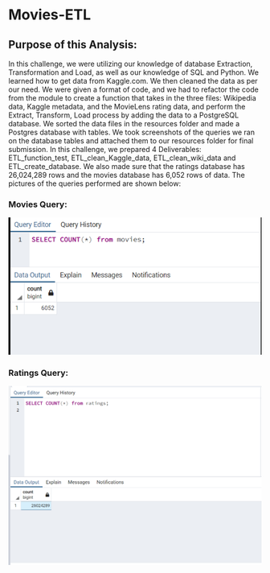 # Movies-ETL
## Purpose of this Analysis:
In this challenge, we were utilizing our knowledge of database Extraction, Transformation and Load, as well as our knowledge of SQL and Python. We learned how to get data from Kaggle.com. We then cleaned the data as per our need. We were given a format of code, and we had to refactor the code from the module to create a function that takes in the three files: Wikipedia data, Kaggle metadata, and the MovieLens rating data, and perform the Extract, Transform, Load process by adding the data to a PostgreSQL database. We sorted the data files in the resources folder and made a Postgres database with tables. We took screenshots of the queries we ran on the database tables and attached them to our resources folder for final submission. In this challenge, we prepared 4 Deliverables: ETL_function_test, ETL_clean_Kaggle_data, ETL_clean_wiki_data and ETL_create_database. We also made sure that the ratings database has 26,024,289 rows and the movies database has 6,052 rows of data. The pictures of the queries performed are shown below:

### Movies Query:
![movies_query](https://github.com/nayanbarhate/Movies-ETL/blob/main/Resources/movies_query.png)

### Ratings Query:
![ratings_query](https://github.com/nayanbarhate/Movies-ETL/blob/main/Resources/ratings_query.png)
